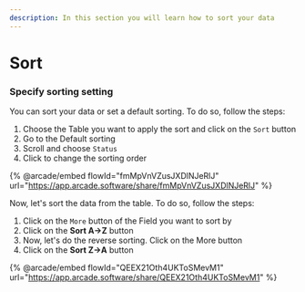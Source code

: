 ```yaml
---
description: In this section you will learn how to sort your data
---
```


# Sort

### Specify sorting setting

You can sort your data or set a default sorting. To do so, follow the steps:

1. Choose the Table you want to apply the sort and click on the `Sort` button
2. Go to the Default sorting
3. Scroll and choose `Status`
4. Click to change the sorting order

{% @arcade/embed flowId="fmMpVnVZusJXDlNJeRlJ" url="https://app.arcade.software/share/fmMpVnVZusJXDlNJeRlJ" %}

Now, let's sort the data from the table. To do so, follow the steps:

1. Click on the `More` button of the Field you want to sort by
2. Click on the **Sort A->Z** button
3. Now, let's do the reverse sorting. Click on the More button
4. Click on the **Sort Z->A** button

{% @arcade/embed flowId="QEEX21Oth4UKToSMevM1" url="https://app.arcade.software/share/QEEX21Oth4UKToSMevM1" %}

